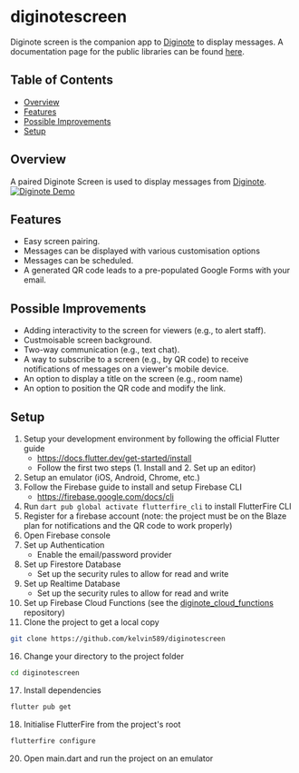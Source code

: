 # diginotescreen

Diginote screen is the companion app to [Diginote](https://github.com/kelvin589/diginote) to display messages. A documentation page for the public libraries can be found [here](https://kelvin589.github.io/diginotescreen/).

## Table of Contents
* [Overview](#overview)
* [Features](#features)
* [Possible Improvements](#possible-improvements)
* [Setup](#setup)

## Overview
A paired Diginote Screen is used to display messages from [Diginote](https://github.com/kelvin589/diginote).
[![Diginote Demo](https://img.youtube.com/vi/rFyTfdWfLe4/0.jpg)](https://www.youtube.com/watch?v=rFyTfdWfLe4 "Diginote Demo")

## Features
* Easy screen pairing.
* Messages can be displayed with various customisation options
* Messages can be scheduled.
* A generated QR code leads to a pre-populated Google Forms with your email.

## Possible Improvements
* Adding interactivity to the screen for viewers (e.g., to alert staff). 
* Custmoisable screen background.
* Two-way communication (e.g., text chat).
* A way to subscribe to a screen (e.g., by QR code) to receive notifications of messages on a viewer's mobile device.
* An option to display a title on the screen (e.g., room name)
* An option to position the QR code and modify the link.

## Setup
1. Setup your development environment by following the official Flutter guide
    * https://docs.flutter.dev/get-started/install
    * Follow the first two steps (1. Install and 2. Set up an editor)
2. Setup an emulator (iOS, Android, Chrome, etc.)
3. Follow the Firebase guide to install and setup Firebase CLI
    * https://firebase.google.com/docs/cli
4. Run ```dart pub global activate flutterfire_cli``` to install FlutterFire CLI
5. Register for a firebase account (note: the project must be on the Blaze plan for notifications and the QR code to work properly)
6. Open Firebase console
7. Set up Authentication
    * Enable the email/password provider
9. Set up Firestore Database
    * Set up the security rules to allow for read and write
11. Set up Realtime Database
    * Set up the security rules to allow for read and write
13. Set up Firebase Cloud Functions (see the [diginote_cloud_functions](https://github.com/kelvin589/diginote_cloud_functions) repository)
15. Clone the project to get a local copy
``` bash
git clone https://github.com/kelvin589/diginotescreen
```
16. Change your directory to the project folder
``` bash
cd diginotescreen
```
17. Install dependencies
``` bash
flutter pub get
```
18. Initialise FlutterFire from the project's root
``` bash
flutterfire configure
```
20. Open main.dart and run the project on an emulator
